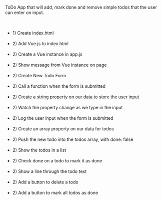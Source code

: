 ToDo App that will add, mark done and remove simple todos that the user can enter on input. <br>
 <br><br>
 <ul>
 <li>1) Create index.html</li><br>
 <li>2) Add Vue.js to index.html</li><br>
 <li>2) Create a Vue instance in app.js</li><br>
 <li>2) Show message from Vue instance on page</li><br>
 <li>2) Create New Todo Form</li><br>
 <li>2) Call a function when the form is submitted</li><br>
 <li>2) Create a string property on our data to store the user input</li><br>
 <li>2) Watch the property change as we type in the input</li><br>
 <li>2) Log the user input when the form is submitted</li><br>
 <li>2) Create an array property on our data for todos</li><br>
 <li>2) Push the new todo into the todos array, with done: false</li><br>
 <li>2) Show the todos in a list</li><br>
 <li>2) Check done on a todo to mark it as done</li><br>
 <li>2) Show a line through the todo text</li><br>
 <li>2) Add a button to delete a todo</li><br>
 <li>2) Add a button to mark all todos as done</li><br>
 </ul>
